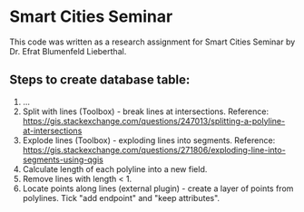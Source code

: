 # Smart Cities Seminar

This code was written as a research assignment for Smart Cities Seminar by Dr. Efrat Blumenfeld Lieberthal.

## Steps to create database table:
1. ...
2. Split with lines (Toolbox) - break lines at intersections. Reference: https://gis.stackexchange.com/questions/247013/splitting-a-polyline-at-intersections
3. Explode lines (Toolbox) - exploding lines into segments. Reference: https://gis.stackexchange.com/questions/271806/exploding-line-into-segments-using-qgis
4. Calculate length of each polyline into a new field.
5. Remove lines with length < 1.
6. Locate points along lines (external plugin) - create a layer of points from polylines. Tick "add endpoint" and "keep attributes". 
